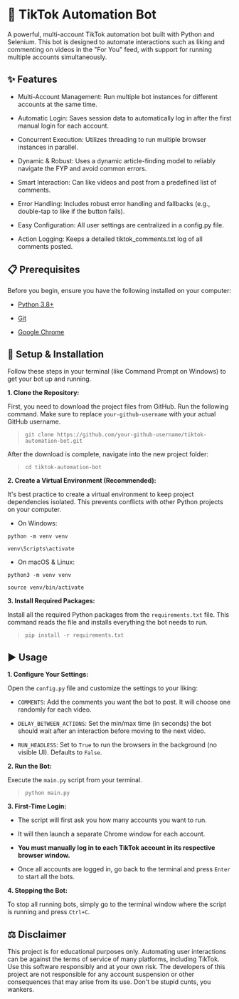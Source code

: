 # 🤖 TikTok Automation Bot
A powerful, multi-account TikTok automation bot built with Python and Selenium. This bot is designed to automate interactions such as liking and commenting on videos in the "For You" feed, with support for running multiple accounts simultaneously.
## ✨ Features
* Multi-Account Management: Run multiple bot instances for different accounts at the same time.

* Automatic Login: Saves session data to automatically log in after the first manual login for each account.

* Concurrent Execution: Utilizes threading to run multiple browser instances in parallel.

* Dynamic & Robust: Uses a dynamic article-finding model to reliably navigate the FYP and avoid common errors.

* Smart Interaction: Can like videos and post from a predefined list of comments.

* Error Handling: Includes robust error handling and fallbacks (e.g., double-tap to like if the button fails).

* Easy Configuration: All user settings are centralized in a config.py file.

* Action Logging: Keeps a detailed tiktok_comments.txt log of all comments posted.
## 📋 Prerequisites
Before you begin, ensure you have the following installed on your computer:

* [Python 3.8+](https://www.python.org/downloads/)

* [Git](https://git-scm.com/downloads)

* [Google Chrome](https://www.google.com/chrome/)

## 🚀 Setup & Installation
Follow these steps in your terminal (like Command Prompt on Windows) to get your bot up and running.

**1. Clone the Repository:**
   
First, you need to download the project files from GitHub. Run the following command. Make sure to replace `your-github-username` with your actual GitHub username.

> `git clone https://github.com/your-github-username/tiktok-automation-bot.git`

After the download is complete, navigate into the new project folder:

> `cd tiktok-automation-bot`

**2. Create a Virtual Environment (Recommended):**

It's best practice to create a virtual environment to keep project dependencies isolated. This prevents conflicts with other Python projects on your computer.

* On Windows:

`python -m venv venv`

`venv\Scripts\activate`

* On macOS & Linux:

`python3 -m venv venv`

`source venv/bin/activate`

**3. Install Required Packages:**

Install all the required Python packages from the `requirements.txt` file. This command reads the file and installs everything the bot needs to run.

> `pip install -r requirements.txt`

## ▶️ Usage
**1. Configure Your Settings:**

Open the `config.py` file and customize the settings to your liking:

* `COMMENTS`: Add the comments you want the bot to post. It will choose one randomly for each video.

* `DELAY_BETWEEN_ACTIONS`: Set the min/max time (in seconds) the bot should wait after an interaction before moving to the next video.

* `RUN_HEADLESS`: Set to `True` to run the browsers in the background (no visible UI). Defaults to `False`.

**2. Run the Bot:**

Execute the `main.py` script from your terminal.

> `python main.py`

**3. First-Time Login:**

* The script will first ask you how many accounts you want to run.

* It will then launch a separate Chrome window for each account.

* **You must manually log in to each TikTok account in its respective browser window.**

* Once all accounts are logged in, go back to the terminal and press `Enter` to start all the bots.

**4. Stopping the Bot:**

To stop all running bots, simply go to the terminal window where the script is running and press `Ctrl+C`.

## ⚖️ Disclaimer
This project is for educational purposes only. Automating user interactions can be against the terms of service of many platforms, including TikTok. Use this software responsibly and at your own risk. The developers of this project are not responsible for any account suspension or other consequences that may arise from its use. Don't be stupid cunts, you wankers. 
